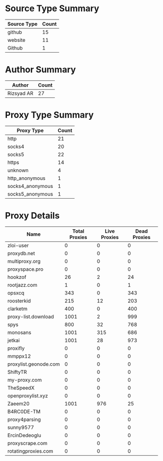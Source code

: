 # Source Type Summary

| Source Type | Count |
|-------------|-------|
| github | 15 |
| website | 11 |
| Github | 1 |


# Author Summary

| Author | Count |
|--------|-------|
| Rizsyad AR | 27 |


# Proxy Type Summary

| Proxy Type | Count |
|------------|-------|
| http | 21 |
| socks4 | 20 |
| socks5 | 22 |
| https | 14 |
| unknown | 4 |
| http_anonymous | 1 |
| socks4_anonymous | 1 |
| socks5_anonymous | 1 |


# Proxy Details

| Name | Total Proxies | Live Proxies | Dead Proxies |
|------|---------------|--------------|---------------|
| zloi-user | 0 | 0 | 0 |
| proxydb.net | 0 | 0 | 0 |
| multiproxy.org | 0 | 0 | 0 |
| proxyspace.pro | 0 | 0 | 0 |
| hookzof | 26 | 2 | 24 |
| rootjazz.com | 1 | 0 | 1 |
| opsxcq | 343 | 0 | 343 |
| roosterkid | 215 | 12 | 203 |
| clarketm | 400 | 0 | 400 |
| proxy-list.download | 1001 | 2 | 999 |
| spys | 800 | 32 | 768 |
| monosans | 1001 | 315 | 686 |
| jetkai | 1001 | 28 | 973 |
| proxifly | 0 | 0 | 0 |
| mmppx12 | 0 | 0 | 0 |
| proxylist.geonode.com | 0 | 0 | 0 |
| ShiftyTR | 0 | 0 | 0 |
| my-proxy.com | 0 | 0 | 0 |
| TheSpeedX | 0 | 0 | 0 |
| openproxylist.xyz | 0 | 0 | 0 |
| Zaeem20 | 1001 | 976 | 25 |
| B4RC0DE-TM | 0 | 0 | 0 |
| proxy4parsing | 0 | 0 | 0 |
| sunny9577 | 0 | 0 | 0 |
| ErcinDedeoglu | 0 | 0 | 0 |
| proxyscrape.com | 0 | 0 | 0 |
| rotatingproxies.com | 0 | 0 | 0 |
